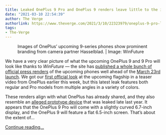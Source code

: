 ```yaml
---
title: Leaked OnePlus 9 Pro and OnePlus 9 renders leave little to the imagination
date: "2021-03-10 22:54:39"
author: The Verge
authorlink: https://www.theverge.com/2021/3/10/22323979/oneplus-9-pro-leak-images-hasselblad-camera
tags:
- The-Verge
---
```

<figure>
      <img alt="" src="https://cdn.vox-cdn.com/thumbor/5Ju1cBmowIpZypZy9QCMvxTlBOE=/202x0:1822x1080/1310x873/cdn.vox-cdn.com/uploads/chorus_image/image/68945213/oneplus_leak.0.jpg" />
        <figcaption>Images of OnePlus’ upcoming 9-series phones show prominent branding from camera partner Hasselblad. | Image: WinFuture</figcaption>
    </figure>

  <p id="gGsXN9">We have a very clear picture of what the upcoming OnePlus 9 and 9 Pro will look like thanks to <em>WinFuture </em>— the site has <a href="https://winfuture.de/news,121663.html">published a whole bunch of official press renders</a> of the upcoming phones well ahead of the <a href="https://www.theverge.com/2021/3/8/22315517/oneplus-9-launch-date-hasselblad-camera">March 23rd launch</a>. We got our <a href="https://www.theverge.com/2021/3/8/22319657/oneplus-9-charger-in-box-pete-lau-announcement">first official look</a> at the upcoming flagship in a teaser video from OnePlus earlier this week, but this latest leak features both regular and Pro models from multiple angles in a variety of colors.</p>
<p id="QodKHK">These renders align with what OnePlus has already shared, and they also resemble an <a href="https://www.theverge.com/2020/12/14/22174437/oneplus-9-photos-leak-2021-flagship">alleged prototype device</a> that was leaked late last year. It appears that the OnePlus 9 Pro will come with a slightly curved 6.7-inch display, and the OnePlus 9 will feature a flat 6.5-inch screen. That’s about the extent of...</p>
  <p>
    <a href="https://www.theverge.com/2021/3/10/22323979/oneplus-9-pro-leak-images-hasselblad-camera">Continue reading&hellip;</a>
  </p>